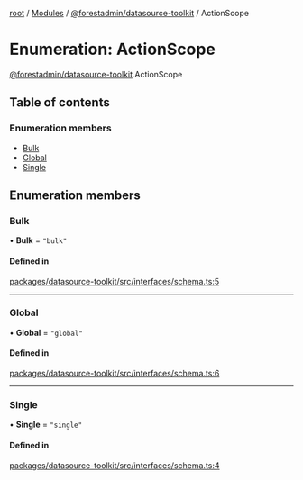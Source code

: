 [root](../README.md) / [Modules](../modules.md) / [@forestadmin/datasource-toolkit](../modules/forestadmin_datasource_toolkit.md) / ActionScope

# Enumeration: ActionScope

[@forestadmin/datasource-toolkit](../modules/forestadmin_datasource_toolkit.md).ActionScope

## Table of contents

### Enumeration members

- [Bulk](forestadmin_datasource_toolkit.ActionScope.md#bulk)
- [Global](forestadmin_datasource_toolkit.ActionScope.md#global)
- [Single](forestadmin_datasource_toolkit.ActionScope.md#single)

## Enumeration members

### Bulk

• **Bulk** = `"bulk"`

#### Defined in

[packages/datasource-toolkit/src/interfaces/schema.ts:5](https://github.com/ForestAdmin/agent-nodejs/blob/ab7dfd8/packages/datasource-toolkit/src/interfaces/schema.ts#L5)

___

### Global

• **Global** = `"global"`

#### Defined in

[packages/datasource-toolkit/src/interfaces/schema.ts:6](https://github.com/ForestAdmin/agent-nodejs/blob/ab7dfd8/packages/datasource-toolkit/src/interfaces/schema.ts#L6)

___

### Single

• **Single** = `"single"`

#### Defined in

[packages/datasource-toolkit/src/interfaces/schema.ts:4](https://github.com/ForestAdmin/agent-nodejs/blob/ab7dfd8/packages/datasource-toolkit/src/interfaces/schema.ts#L4)
